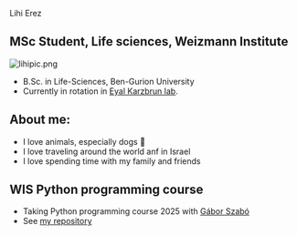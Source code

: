 Lihi Erez
## MSc Student, Life sciences, Weizmann Institute

![lihipic.png](lihipic.png)

* B.Sc. in Life-Sciences, Ben-Gurion University
* Currently in rotation in [Eyal Karzbrun lab](https://www.karzbrunlab.com/).

## About me:
* I love animals, especially dogs 🐶
* I love traveling around the world anf in Israel
* I love spending time with my family and friends

## WIS Python programming course
* Taking Python programming course 2025 with [Gábor Szabó](https://szabgab.com/)
* See [my repository](https://github.com/Lihierez/Lihierez.github.io)
  
